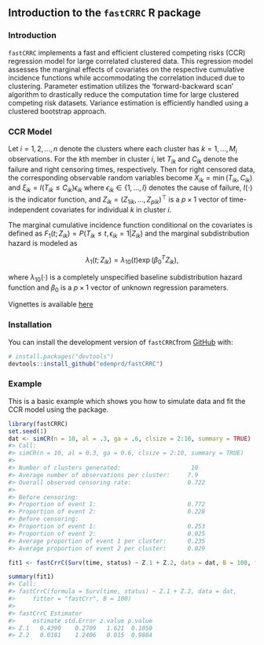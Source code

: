 
<!-- README.md is generated from README.Rmd. Please edit that file -->

## Introduction to the `fastCRRC` R package

### Introduction

`fastCRRC` implements a fast and efficient clustered competing risks
(CCR) regression model for large correlated clustered data. This
regression model assesses the marginal effects of covariates on the
respective cumulative incidence functions while accommodating the
correlation induced due to clustering. Parameter estimation utilizes the
‘forward-backward scan’ algorithm to drastically reduce the computation
time for large clustered competing risk datasets. Variance estimation is
efficiently handled using a clustered bootstrap approach.

### CCR Model

Let $i=1,2,\ldots,n$ denote the clusters where each cluster has
$k=1, \ldots, M_i$ observations. For the $k$th member in cluster $i$,
let $T_{ik}$ and $C_{ik}$ denote the failure and right censoring times,
respectively. Then for right censored data, the corresponding observable
random variables become $X_{ik}= \min(T_{ik}, C_{ik})$ and
$\xi_{ik} = I(T_{ik} \leq C_{ik})\epsilon_{ik}$ where
$\epsilon_{ik} \in \{1, \ldots,l\}$ denotes the cause of failure,
$I(\cdot)$ is the indicator function, and
$Z_{ik} = (Z_{1ik},...,Z_{pik})^{\top}$ is a $p \times 1$ vector of
time-independent covariates for individual $k$ in cluster $i$.

The marginal cumulative incidence function conditional on the covariates
is defined as
$F_1(t;Z_{ik}) = P(T_{ik} \leq t, \, \epsilon_{ik} = 1|Z_{ik})$ and the
marginal subdistribution hazard is modeled as

$$\lambda_1(t; Z_{ik}) = \lambda_{10}(t) \exp(\beta^T_{0}Z_{ik}),$$

where $\lambda_{10}(\cdot)$ is a completely unspecified baseline
subdistribution hazard function and $\beta_0$ is a $p \times 1$ vector
of unknown regression parameters.

Vignettes is available
[here](https://htmlpreview.github.io/?https://raw.githubusercontent.com/edemprd/fastCRRC/main/vignettes/fastCRRC.html?token=GHSAT0AAAAAACM7E7HBD4NOILJHPHU7SD6UZONE2GA)

### Installation

You can install the development version of `fastCRRC`from
[GitHub](https://github.com/edemprd/fastCRRC) with:

``` r
# install.packages("devtools")
devtools::install_github("edemprd/fastCRRC")
```

### Example

This is a basic example which shows you how to simulate data and fit the
CCR model using the package.

``` r
library(fastCRRC)
set.seed(1)
dat <- simCR(n = 10, al = .3, ga = .6, clsize = 2:10, summary = TRUE)
#> Call: 
#> simCR(n = 10, al = 0.3, ga = 0.6, clsize = 2:10, summary = TRUE)
#> 
#> Number of clusters generated:                    10 
#> Average number of observations per cluster:     7.9 
#> Overall observed censoring rate:                0.722 
#> 
#> Before censoring:
#> Proportion of event 1:                          0.772 
#> Proportion of event 2:                          0.228 
#> Before censoring:
#> Proportion of event 1:                          0.253 
#> Proportion of event 2:                          0.025 
#> Average proportion of event 1 per cluster:      0.235 
#> Average proportion of event 2 per cluster:      0.029

fit1 <- fastCrrC(Surv(time, status) ~ Z.1 + Z.2, data = dat, B = 100, fitter = "fastCrr")

summary(fit1)
#> Call:
#> fastCrrC(formula = Surv(time, status) ~ Z.1 + Z.2, data = dat, 
#>     fitter = "fastCrr", B = 100)
#> 
#> fastCrrC Estimator
#>     estimate std.Error z.value p.value
#> Z.1   0.4390    0.2709   1.621  0.1050
#> Z.2   0.0181    1.2406   0.015  0.9884
```

<!--You'll still need to render `README.Rmd` regularly, to keep `README.md` up-to-date. `devtools::build_readme()` is handy for this.-->
